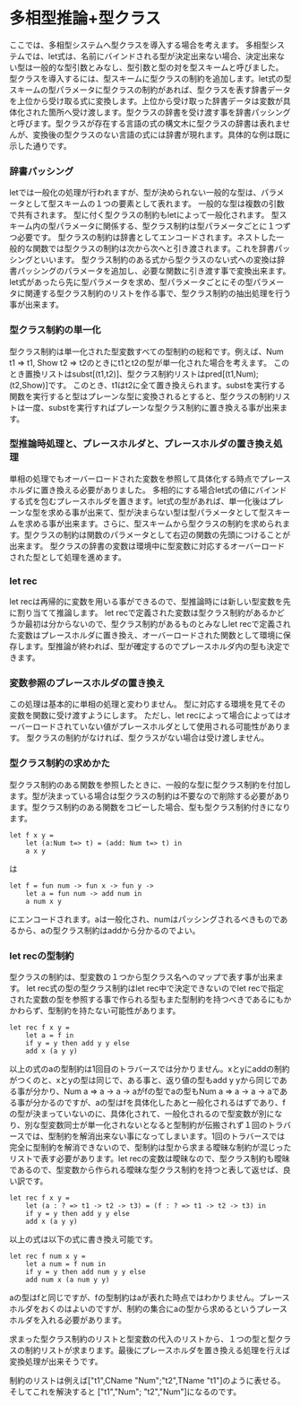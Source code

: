 # 多相型推論+型クラス

ここでは、多相型システムへ型クラスを導入する場合を考えます。
多相型システムでは、let式は、名前にバインドされる型が決定出来ない場合、決定出来ない型は一般的な型引数とみなし、型引数と型の対を型スキームと呼びました。
型クラスを導入するには、型スキームに型クラスの制約を追加します。let式の型スキームの型パラメータに型クラスの制約があれば、型クラスを表す辞書データを上位から受け取る式に変換します。上位から受け取った辞書データは変数が具体化された箇所へ受け渡します。型クラスの辞書を受け渡す事を辞書パッシングと呼びます。型クラスが存在する言語の式の構文木に型クラスの辞書は表れませんが、変換後の型クラスのない言語の式には辞書が現れます。具体的な例は既に示した通りです。

### 辞書パッシング

letでは一般化の処理が行われますが、型が決められない一般的な型は、パラメータとして型スキームの１つの要素として表れます。
一般的な型は複数の引数で共有されます。
型に付く型クラスの制約もletによって一般化されます。
型スキーム内の型パラメータに関係する、型クラス制約は型パラメータごとに１つずつ必要です。
型クラスの制約は辞書としてエンコードされます。ネストした一般的な関数では型クラスの制約は次から次へと引き渡されます。これを辞書パッシングといいます。
型クラス制約のある式から型クラスのない式への変換は辞書パッシングのパラメータを追加し、必要な関数に引き渡す事で変換出来ます。
let式があったら先に型パラメータを求め、型パラメータごとにその型パラメータに関連する型クラス制約のリストを作る事で、型クラス制約の抽出処理を行う事が出来ます。

### 型クラス制約の単一化

型クラス制約は単一化された型変数すべての型制約の総和です。例えば、Num t1 => t1, Show t2 => t2のときにt1とt2の型が単一化された場合を考えます。
このとき置換リストはsubst[(t1,t2)]、型クラス制約リストはpred[(t1,Num);(t2,Show)]です。
このとき、t1はt2に全て置き換えられます。substを実行する関数を実行すると型はプレーンな型に変換されるとすると、型クラスの制約リストは一度、substを実行すればプレーンな型クラス制約に置き換える事が出来ます。

### 型推論時処理と、プレースホルダと、プレースホルダの置き換え処理

単相の処理でもオーバーロードされた変数を参照して具体化する時点でプレースホルダに置き換える必要がありました。
多相的にする場合let式の値にバインドする式を包むプレースホルダを置きます。let式の型があれば、単一化後はプレーンな型を求める事が出来て、型が決まらない型は型パラメータとして型スキームを求める事が出来ます。さらに、型スキームから型クラスの制約を求められます。型クラスの制約は関数のパラメータとして右辺の関数の先頭につけることが出来ます。
型クラスの辞書の変数は環境中に型変数に対応するオーバーロードされた型として処理を進めます。

### let rec

let recは再帰的に変数を用いる事ができるので、型推論時には新しい型変数を先に割り当てて推論します。
let recで定義された変数は型クラス制約があるかどうか最初は分からないので、型クラス制約があるものとみなしlet recで定義された変数はプレースホルダに置き換え、オーバーロードされた関数として環境に保存します。型推論が終われば、型が確定するのでプレースホルダ内の型も決定できます。

### 変数参照のプレースホルダの置き換え

この処理は基本的に単相の処理と変わりません。
型に対応する環境を見てその変数を関数に受け渡すようにします。
ただし、let recによって場合によってはオーバーロードされていない値がプレースホルダとして使用される可能性があります。
型クラスの制約がなければ、型クラスがない場合は受け渡しません。

### 型クラス制約の求めかた

型クラス制約のある関数を参照したときに、一般的な型に型クラス制約を付加します。型が決まっている場合は型クラスの制約は不要なので削除する必要があります。型クラス制約のある関数をコピーした場合、型も型クラス制約付きになります。

	let f x y =
		let (a:Num t=> t) = (add: Num t=> t) in
		a x y

は

	let f = fun num -> fun x -> fun y ->
		let a = fun num -> add num in
		a num x y

にエンコードされます。aは一般化され、numはパッシングされるべきものであるから、aの型クラス制約はaddから分かるのでよい。


### let recの型制約

型クラスの制約は、型変数の１つから型クラス名へのマップで表す事が出来ます。
let rec式の型の型クラス制約はlet rec中で決定できないのでlet recで指定された変数の型を参照する事で作られる型もまた型制約を持つべきであるにもかかわらず、型制約を持たない可能性があります。

	let rec f x y =
		let a = f in
		if y = y then add y y else
		add x (a y y)

以上の式のaの型制約は1回目のトラバースでは分かりません。xとyにaddの制約がつくのと、xとyの型は同じで、ある事と、返り値の型もadd y yから同じである事が分かり、Num a => a -> a -> aがfの型でaの型もNum a => a -> a -> aである事が分かるのですが、aの型はfを具体化したあと一般化されるはずであり、fの型が決まっていないのに、具体化されて、一般化されるので型変数が別になり、別な型変数同士が単一化されないとなると型制約が伝搬されず１回のトラバースでは、型制約を解消出来ない事になってしまいます。1回のトラバースでは完全に型制約を解消できないので、型制約は型から求まる曖昧な制約が混じったリストで表す必要があります。let recの変数は曖昧なので、型クラス制約も曖昧であるので、型変数から作られる曖昧な型クラス制約を持つと表して返せば、良い訳です。

	let rec f x y =
		let (a : ? => t1 -> t2 -> t3) = (f : ? => t1 -> t2 -> t3) in
		if y = y then add y y else
		add x (a y y)

以上の式は以下の式に書き換え可能です。

	let rec f num x y =
		let a num = f num in
		if y = y then add num y y else
		add num x (a num y y)

aの型はfと同じですが、fの型制約はaが表れた時点ではわかりません。プレースホルダをおくのはよいのですが、制約の集合にaの型から求めるというプレースホルダを入れる必要があります。

求まった型クラス制約のリストと型変数の代入のリストから、１つの型と型クラスの制約リストが求まります。最後にプレースホルダを置き換える処理を行えば変換処理が出来そうです。

制約のリストは例えば["t1",CName "Num";"t2",TName "t1"]のように表せる。そしてこれを解決すると
["t1","Num"; "t2","Num"]になるのです。

